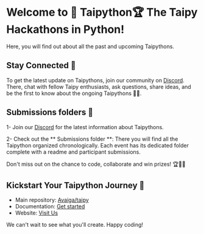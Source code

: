 # Welcome to 🐍 Taipython🏆 The Taipy Hackathons in Python!

Here, you will find out about all the past and upcoming Taipythons.

## Stay Connected 🤝

To get the latest update on Taipythons, join our community on [Discord](https://discord.com/invite/SJyz2VJGxV). 
There, chat with fellow Taipy enthusiasts, ask questions, share ideas, and be the first to know about the ongoing Taipythons 🐍✨.

## Submissions folders 📂

1- Join our [Discord](https://discord.com/invite/SJyz2VJGxV) for the latest information about Taipythons.

2- Check out the ** Submissions folder **: There you will find all the Taipython organized chronologically. 
Each event has its dedicated folder complete with a readme and participant submissions.

Don't miss out on the chance to code, collaborate and win prizes! 🏆👩‍💻

## Kickstart Your Taipython Journey 🚀

- Main repository: [Avaiga/taipy](https://github.com/Avaiga/taipy)
- Documentation: [Get started](https://docs.taipy.io/en/latest/)
- Website: [Visit Us](https://www.taipy.io/)

We can't wait to see what you'll create. Happy coding!
